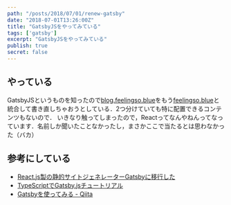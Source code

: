 ```yaml
---
path: "/posts/2018/07/01/renew-gatsby"
date: "2018-07-01T13:26:00Z"
title: "GatsbyJSをやってみている"
tags: ['gatsby']
excerpt: "GatsbyJSをやってみている"
publish: true
secret: false
---
```


## やっている

GatsbyJSというものを知ったので[blog.feelingso.blue](https://blog.feelingso.blue)をもう[feelingso.blue](https://feelingso.blue)と統合して書き直しちゃおうとしている．2つ分けていても特に配置できるコンテンツもないので．
いきなり触ってしまったので，Reactってなんやねんってなっています．名前しか聞いたことなかったし，まさかここで当たるとは思わなかった（バカ）

## 参考にしている
- [React.js製の静的サイトジェネレーターGatsbyに移行した](https://qiita.com/jaxx2104/items/5f28915355a85d36e38a)
- [TypeScriptでGatsby.jsチュートリアル](https://qiita.com/suzuki_sh/items/8f4201e7c43c7a0a3eb6)
- [Gatsbyを使ってみる - Qiita](https://qiita.com/abcb2/items/3731a12866d5c093af48)
